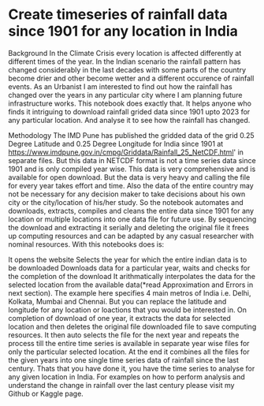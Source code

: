 # Create timeseries of rainfall data since 1901 for any location in India
Background
In the Climate Crisis every location is affected differently at different times of the year. In the Indian scenario the rainfall pattern has changed considerably in the last decades with some parts of the country become drier and other become wetter and a different occurence of rainfall events. As an Urbanist I am interested to find out how the rainfall has changed over the years in any particular city where I am planning future infrastructure works. This notebook does exactly that. It helps anyone who finds it intriguing to download rainfall grided data since 1901 upto 2023 for any particular location. And analyse it to see how the rainfall has changed.

Methodology
The IMD Pune has published the gridded data of the grid 0.25 Degree Latitude and 0.25 Degree Longitude for India since 1901 at https://www.imdpune.gov.in/cmpg/Griddata/Rainfall_25_NetCDF.html' in separate files. But this data in NETCDF format is not a time series data since 1901 and is only compiled year wise. This data is very comprehensive and is available for open download. But the data is very heavy and calling the file for every year takes effort and time. Also the data of the entire country may not be necessary for any decision maker to take decisions about his own city or the city/location of his/her study. So the notebook automates and downloads, extracts, compiles and cleans the entire data since 1901 for any location or multiple locations into one data file for future use. By sequencing the download and extracting it serially and deleting the original file it frees up computing resources and can be adapted by any casual researcher with nominal resources. With this notebooks does is:

It opens the website Selects the year for which the entire indian data is to be downloaded Downloads data for a particular year, waits and checks for the completion of the download It arithmatically interpolates the data for the selected location from the available data(*read Approximation and Errors in next section). The example here specifies 4 main metros of India i.e. Delhi, Kolkata, Mumbai and Chennai. But you can replace the latitude and longitude for any location or loactions that you would be interested in. On completion of download of one year, it extracts the data for selected location and then deletes the original file downloaded file to save computing resources. It then auto selects the file for the next year and repeats the process till the entire time series is available in separate year wise files for only the particular selected location. At the end it combines all the files for the given years into one single time series data of rainfall since the last century. Thats that you have done it, you have the time series to analyse for any given location in India. For examples on how to perform analysis and understand the change in rainfall over the last century please visit my Github or Kaggle page.
